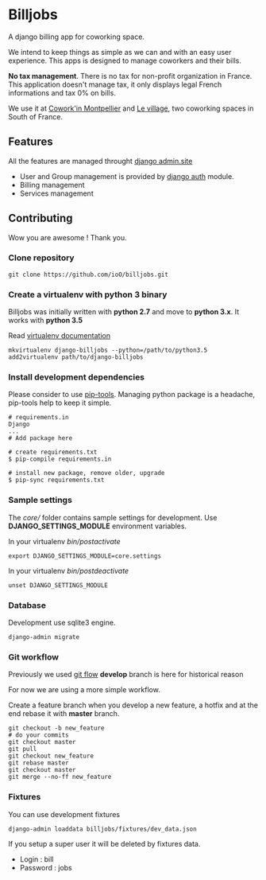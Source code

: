 Billjobs
========

A django billing app for coworking space.

We intend to keep things as simple as we can and with an easy user experience. This apps is designed to manage 
coworkers and their bills.

**No tax management**. There is no tax for non-profit organization in France. This application doesn't manage tax, it 
    only displays legal French informations and tax 0% on bills.

We use it at [Cowork'in Montpellier](http://www.coworkinmontpellier.org) and [Le village](http://www.levillage.co/), 
two coworking spaces in South of France.

Features
--------

All the features are managed throught [django admin.site](https://docs.djangoproject.com/en/1.8/ref/contrib/admin/)

- User and Group management is provided by [django auth](https://docs.djangoproject.com/en/dev/topics/auth/) module.
- Billing management
- Services management

Contributing
------------

Wow you are awesome ! Thank you.

### Clone repository

```shell
git clone https://github.com/ioO/billjobs.git
```

### Create a virtualenv with python 3 binary

Billjobs was initially written with **python 2.7** and move to **python 3.x**. It works with **python 3.5**

Read [virtualenv documentation](http://virtualenvwrapper.readthedocs.org/en/latest/ "Virtualenv")

```shell
mkvirtualenv django-billjobs --python=/path/to/python3.5
add2virtualenv path/to/django-billjobs
```

### Install development dependencies

Please consider to use [pip-tools](https://github.com/nvie/pip-tools). Managing python package is a headache, pip-tools 
help to keep it simple.
```
# requirements.in
Django
...
# Add package here
```

```shell
# create requirements.txt
$ pip-compile requirements.in

# install new package, remove older, upgrade
$ pip-sync requirements.txt
```

### Sample settings

The *core/* folder contains sample settings for development. Use **DJANGO_SETTINGS_MODULE** environment variables.

In your virtualenv *bin/postactivate*
```shell
export DJANGO_SETTINGS_MODULE=core.settings
```

In your virtualenv *bin/postdeactivate*
```shell
unset DJANGO_SETTINGS_MODULE
```

### Database

Development use sqlite3 engine.
```shell
django-admin migrate
```

### Git workflow

Previously we used [git flow](http://nvie.com/posts/a-successful-git-branching-model/)
**develop** branch is here for historical reason

For now we are using a more simple workflow.

Create a feature branch when you develop a new feature, a hotfix and at the end rebase it with **master** branch.

```shell
git checkout -b new_feature
# do your commits
git checkout master
git pull
git checkout new_feature
git rebase master
git checkout master
git merge --no-ff new_feature
```

### Fixtures

You can use development fixtures
```shell
django-admin loaddata billjobs/fixtures/dev_data.json
```

If you setup a super user it will be deleted by fixtures data.
- Login : bill
- Password : jobs
